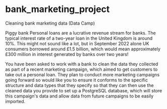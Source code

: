 # bank_marketing_project
Cleaning bank marketing data (Data Camp)

Piggy bank
Personal loans are a lucrative revenue stream for banks. The typical interest rate of a two-year loan in the United Kingdom is around 10%. This might not sound like a lot, but in September 2022 alone UK consumers borrowed around £1.5 billion, which would mean approximately £300 million in interest generated by banks over two years!

You have been asked to work with a bank to clean the data they collected as part of a recent marketing campaign, which aimed to get customers to take out a personal loan. They plan to conduct more marketing campaigns going forward so would like you to ensure it conforms to the specific structure and data types that they specify so that they can then use the cleaned data you provide to set up a PostgreSQL database, which will store this campaign's data and allow data from future campaigns to be easily imported.
